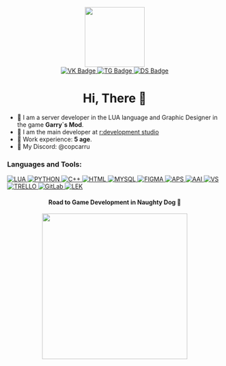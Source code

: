 <div id="header" align="center">
  <img src="https://media3.giphy.com/media/v1.Y2lkPTc5MGI3NjExN2IzYjYwMnRkbjRpbDRsOXcwaGx3NGphbnZwazN5ZDlkNGpoZG40cSZlcD12MV9pbnRlcm5hbF9naWZfYnlfaWQmY3Q9Zw/JqmupuTVZYaQX5s094/giphy.gif" width="140"/>
</div>

<div id="badges" align="center">
  <a href="https://vk.com/wearv">
    <img src="https://img.shields.io/badge/вконтакте-%232E87FB.svg?&style=for-the-badge&logo=vk&logoColor=white" alt="VK Badge"/>
  </a>
  <a href="https://t.me/wearvf">
    <img src="https://img.shields.io/badge/Telegram-2CA5E0?style=for-the-badge&logo=telegram&logoColor=white" alt="TG Badge"/>
  </a>
  <a href="https://discord.gg/9VbsQ7UMDy">
    <img src="https://img.shields.io/badge/Discord-5865F2?style=for-the-badge&logo=discord&logoColor=white" alt="DS Badge"/>
  </a>
</div>



<h1 align="center"> Hi, There 👋 </h1>

* 👤 I am a server developer in the LUA language and Graphic Designer in the game **Garry`s Mod**.
* 💙 I am the main developer at [r:development studio](https://discord.gg/9VbsQ7UMDy)
* 🔌 Work experience: **5 age**.
* 👥 My Discord: @copcarru


<h3 align="left">Languages and Tools:</h3>

<div id="Tools" align="left">
  <a href="">
    <img src="https://img.shields.io/badge/lua-%232C2D72.svg?style=for-the-badge&logo=lua&logoColor=white" alt="LUA"/>
  </a>
    <a href="">
    <img src="https://img.shields.io/badge/python%232C2D72.svg?style=for-the-badge&logo=python&logoColor=white" alt="PYTHON"/>
  </a>
  <a href="">
    <img src="https://img.shields.io/badge/C%2B%2B-00599C?style=for-the-badge&logo=c%2B%2B&logoColor=white" alt="C++"/>
  </a>
  <a href="">
    <img src="https://img.shields.io/badge/html5-%23E34F26.svg?style=for-the-badge&logo=html5&logoColor=white" alt="HTML"/>
  </a>
   <a href="">
    <img src="https://img.shields.io/badge/mysql-%2300f.svg?style=for-the-badge&logo=mysql&logoColor=white" alt="MYSQL"/>
  </a>
   <a href="">
    <img src="https://img.shields.io/badge/figma-%23F24E1E.svg?style=for-the-badge&logo=figma&logoColor=white" alt="FIGMA"/>
  </a>
   <a href="">
    <img src="https://img.shields.io/badge/Adobe%20Photoshop-31A8FF?style=for-the-badge&logo=Adobe%20Photoshop&logoColor=black" alt="APS"/>
  </a>
    <a href="">
    <img src="https://img.shields.io/badge/Adobe%20Illustrator-FF9A00?style=for-the-badge&logo=adobe%20illustrator&logoColor=white" alt="AAI"/>
  </a>
    <a href="">
    <img src="https://img.shields.io/badge/Visual_Studio_Code-0078D4?style=for-the-badge&logo=visual%20studio%20code&logoColor=white" alt="VS"/>
  </a>
    <a href="">
    <img src="https://img.shields.io/badge/Trello-%23026AA7.svg?style=for-the-badge&logo=Trello&logoColor=white" alt="TRELLO"/>
  </a>
    <a href="">
    <img src="https://img.shields.io/badge/GitLab-330F63?style=for-the-badge&logo=gitlab&logoColor=white" alt="GitLab"/>
  </a>
    <a href="">
    <img src="https://img.shields.io/badge/-LeetCode-FFA116?style=for-the-badge&logo=LeetCode&logoColor=black" alt="LEK"/>
  </a>
</div>


<h4 align="center"> Road to Game Development in Naughty Dog 🐾 </h4>
<div id="dog" align="center">
 <img src="https://i.imgur.com/TSUqT88.png" width="340"/> 
</div>
